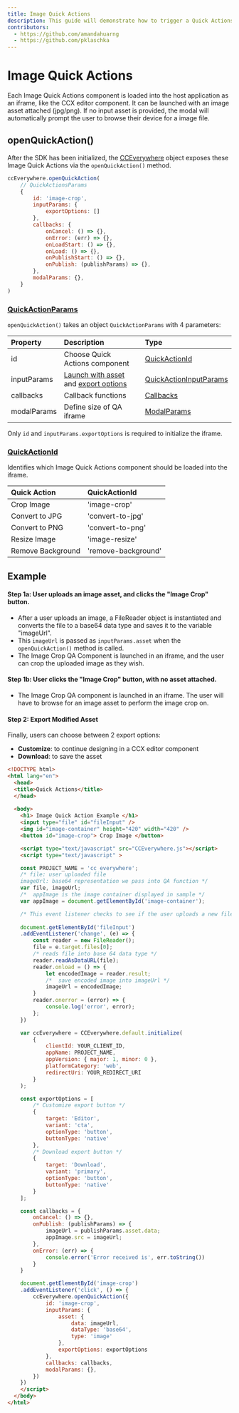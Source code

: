 ```yaml
---
title: Image Quick Actions
description: This guide will demonstrate how to trigger a Quick Actions editor for images.
contributors:
  - https://github.com/amandahuarng
  - https://github.com/pklaschka
---
```


# Image Quick Actions

Each Image Quick Actions component is loaded into the host application as an iframe, like the CCX editor component. It can be launched with an image asset attached (jpg/png). If no input asset is provided, the modal will automatically prompt the user to browse their device for a image file. 


## openQuickAction()
After the SDK has been initialized, the [CCEverywhere](../../../reference/index.md#cceverywhere) object exposes these Image Quick Actions via the `openQuickAction()` method. 

```js
ccEverywhere.openQuickAction(
    // QuickActionsParams
    {
        id: 'image-crop', 
        inputParams: {
            exportOptions: []
        },
        callbacks: {
            onCancel: () => {},
            onError: (err) => {},
            onLoadStart: () => {},
            onLoad: () => {},
            onPublishStart: () => {},
            onPublish: (publishParams) => {},
        },
        modalParams: {},
    }
)
```

### [QuickActionParams](../../../reference/quick_actions/index.md#quickactionparams)
`openQuickAction()` takes an object `QuickActionParams` with 4 parameters:

| Property | Description | Type 
| :-- | :-- | :--
| id | Choose Quick Actions component| [QuickActionId](../../../reference/quick_actions/index.md#quickactionid)
| inputParams | [Launch with asset](../../../reference/shared_types/index.md#asset) and [export options](../../../reference/quick_actions/index.md#exportoption) | [QuickActionInputParams](../../../reference/quick_actions/index.mdquickactioninputparams)
| callbacks | Callback functions | [Callbacks](../../../reference/shared_types/index.md#callbacks)
| modalParams | Define size of QA iframe |  [ModalParams](../../../reference/shared_types/index.md#modalparams)

Only `id` and `inputParams.exportOptions` is required to initialize the iframe.

### [QuickActionId](../../../reference/quick_actions/index.md#quickactionid)
Identifies which Image Quick Actions component should be loaded into the iframe.

| Quick Action | QuickActionId
| :-- | :-- 
| Crop Image | 'image-crop'
| Convert to JPG | 'convert-to-jpg'
| Convert to PNG | 'convert-to-png'
| Resize Image | 'image-resize' 
| Remove Background | 'remove-background' 


## Example 
#### Step 1a: User uploads an image asset, and clicks the "Image Crop" button.
   * After a user uploads an image, a FileReader object is instantiated and converts the file to a base64 data type and saves it to the variable "imageUrl". 
   * This `imageUrl` is passed as `inputParams.asset` when the `openQuickAction()` method is called. 
   * The Image Crop QA Component is launched in an iframe, and the user can crop the uploaded image as they wish. 

#### Step 1b: User clicks the "Image Crop" button, with no asset attached.
   * The Image Crop QA component is launched in an iframe. The user will have to browse for an image asset to perform the image crop on. 
#### Step 2: Export Modified Asset
Finally, users can choose between 2 export options: 
* __Customize__: to continue designing in a CCX editor component
* __Download__: to save the asset

```html
<!DOCTYPE html>
<html lang="en">
  <head>
  <title>Quick Actions</title>
  </head>
    
  <body>
    <h1> Image Quick Action Example </h1>
    <input type="file" id="fileInput" />
    <img id="image-container" height="420" width="420" />
    <button id="image-crop"> Crop Image </button>

    <script type="text/javascript" src="CCEverywhere.js"></script>
    <script type="text/javascript" >

    const PROJECT_NAME = 'cc everywhere';
    /* file: user uploaded file
    imageUrl: base64 representation we pass into QA function */
    var file, imageUrl;
    /*  appImage is the image container displayed in sample */
    var appImage = document.getElementById('image-container');

    /* This event listener checks to see if the user uploads a new file and reads it into base64 data type for SDK ingestion later */
    
    document.getElementById('fileInput')
    .addEventListener('change', (e) => {
        const reader = new FileReader();
        file = e.target.files[0];
        /* reads file into base 64 data type */
        reader.readAsDataURL(file);
        reader.onload = () => {
            let encodedImage = reader.result;
            /*  save encoded image into imageUrl */
            imageUrl = encodedImage;
        }
        reader.onerror = (error) => {
            console.log('error', error);
        };
    })

    var ccEverywhere = CCEverywhere.default.initialize(
        {
            clientId: YOUR_CLIENT_ID,
            appName: PROJECT_NAME,
            appVersion: { major: 1, minor: 0 },
            platformCategory: 'web',
            redirectUri: YOUR_REDIRECT_URI
        }
    );

    const exportOptions = [
        /* Customize export button */
        {
            target: 'Editor',
            variant: 'cta',
            optionType: 'button',
            buttonType: 'native'
        },
        /* Download export button */
        {
            target: 'Download',
            variant: 'primary',
            optionType: 'button',
            buttonType: 'native'
        }
    ];

    const callbacks = {
        onCancel: () => {},
        onPublish: (publishParams) => {
            imageUrl = publishParams.asset.data;
            appImage.src = imageUrl;
        },
        onError: (err) => {
            console.error('Error received is', err.toString())
        }
    }

    document.getElementById('image-crop')
    .addEventListener('click', () => {
        ccEverywhere.openQuickAction({
            id: 'image-crop', 
            inputParams: {
                asset: {
                    data: imageUrl, 
                    dataType: 'base64', 
                    type: 'image'
                }, 
                exportOptions: exportOptions
            },
            callbacks: callbacks,
            modalParams: {},
        })
    })
    </script>
  </body> 
</html>
```


